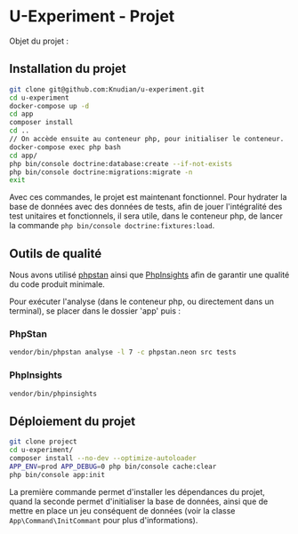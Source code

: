 # U-Experiment - Projet

Objet du projet :

## Installation du projet
```bash
git clone git@github.com:Knudian/u-experiment.git
cd u-experiment
docker-compose up -d
cd app
composer install
cd ..
// On accède ensuite au conteneur php, pour initialiser le conteneur.
docker-compose exec php bash
cd app/
php bin/console doctrine:database:create --if-not-exists
php bin/console doctrine:migrations:migrate -n
exit
```

Avec ces commandes, le projet est maintenant fonctionnel.
Pour hydrater la base de données avec des données de tests, afin de jouer l'intégralité des test unitaires et fonctionnels, il sera utile, dans le conteneur php, de lancer la commande `php bin/console doctrine:fixtures:load`. 

## Outils de qualité

Nous avons utilisé [phpstan]() ainsi que [PhpInsights]() afin de garantir une qualité du code produit minimale.


Pour exécuter l'analyse (dans le conteneur php, ou directement dans un terminal), se placer dans le dossier 'app' puis : 
### PhpStan
```bash
vendor/bin/phpstan analyse -l 7 -c phpstan.neon src tests
```

### PhpInsights
```bash
vendor/bin/phpinsights
```

## Déploiement du projet

```bash
git clone project
cd u-experiment/
composer install --no-dev --optimize-autoloader
APP_ENV=prod APP_DEBUG=0 php bin/console cache:clear
php bin/console app:init
```

La première commande permet d'installer les dépendances du projet, quand la seconde permet d'initialiser la base de données, ainsi que de mettre en place un jeu conséquent de données (voir la classe `App\Command\InitCommant` pour plus d'informations).
